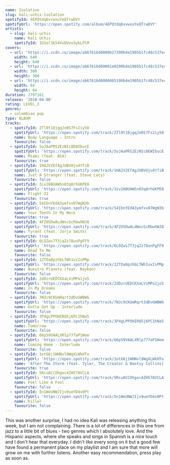 ```yaml
---
name: Isolation
slug: kali-uchis-isolation
spotifyId: 4EPQtdq6vvwxuYeQTrwDVY
spotifyUrl: 'https://open.spotify.com/album/4EPQtdq6vvwxuYeQTrwDVY'
artists:
  - slug: kali-uchis
    name: Kali Uchis
    spotifyId: 1U1el3k54VvEUzo3ybLPlM
covers:
  - url: 'https://i.scdn.co/image/ab67616d0000b27390b4e1905b1fc48c537ec053'
    width: 640
    height: 640
  - url: 'https://i.scdn.co/image/ab67616d00001e0290b4e1905b1fc48c537ec053'
    width: 300
    height: 300
  - url: 'https://i.scdn.co/image/ab67616d0000485190b4e1905b1fc48c537ec053'
    width: 64
    height: 64
duration: 2797161
release: '2018-04-06'
rating: LEVEL_2
genres:
  - colombian pop
type: ALBUM
tracks:
  - spotifyId: 2Tl0t18jgqJo0S7Fs2iy50
    spotifyUrl: 'https://open.spotify.com/track/2Tl0t18jgqJo0S7Fs2iy50'
    name: Body Language - Intro
    favourite: false
  - spotifyId: 5oJAaPRS2EzNIc8EWIbucE
    spotifyUrl: 'https://open.spotify.com/track/5oJAaPRS2EzNIc8EWIbucE'
    name: Miami (feat. BIA)
    favourite: true
  - spotifyId: 1HA2V2EfAgJUBVOju4YfiB
    spotifyUrl: 'https://open.spotify.com/track/1HA2V2EfAgJUBVOju4YfiB'
    name: Just A Stranger (feat. Steve Lacy)
    favourite: false
  - spotifyId: 3iv26BUAWSn83q8rhGKPE8
    spotifyUrl: 'https://open.spotify.com/track/3iv26BUAWSn83q8rhGKPE8'
    name: Flight 22
    favourite: true
  - spotifyId: 54IbnYEdA3ymfxv07WgN3b
    spotifyUrl: 'https://open.spotify.com/track/54IbnYEdA3ymfxv07WgN3b'
    name: Your Teeth In My Neck
    favourite: true
  - spotifyId: 4FZOSDwALdWxcGcRbwXWJ8
    spotifyUrl: 'https://open.spotify.com/track/4FZOSDwALdWxcGcRbwXWJ8'
    name: Tyrant (feat. Jorja Smith)
    favourite: true
  - spotifyId: 6LOZws7T3jqZz78unPgFF9
    spotifyUrl: 'https://open.spotify.com/track/6LOZws7T3jqZz78unPgFF9'
    name: Dead To Me
    favourite: false
  - spotifyId: 12TOa8pzhbLTWh1vxIsPMp
    spotifyUrl: 'https://open.spotify.com/track/12TOa8pzhbLTWh1vxIsPMp'
    name: Nuestro Planeta (feat. Reykon)
    favourite: false
  - spotifyId: 2dDzrUEDCKXaLViMPa1jo5
    spotifyUrl: 'https://open.spotify.com/track/2dDzrUEDCKXaLViMPa1jo5'
    name: In My Dreams
    favourite: false
  - spotifyId: 7N3c9CKUmRqrt3dDvGWBWG
    spotifyUrl: 'https://open.spotify.com/track/7N3c9CKUmRqrt3dDvGWBWG'
    name: Gotta Get Up - Interlude
    favourite: false
  - spotifyId: 3P4gLPPOHIRQ5j6PC1hNa5
    spotifyUrl: 'https://open.spotify.com/track/3P4gLPPOHIRQ5j6PC1hNa5'
    name: Tomorrow
    favourite: false
  - spotifyId: 66p59VAALXRlp777aP1Wom
    spotifyUrl: 'https://open.spotify.com/track/66p59VAALXRlp777aP1Wom'
    name: Coming Home - Interlude
    favourite: false
  - spotifyId: 1otG6j1WHNvl9WgXLWkHTo
    spotifyUrl: 'https://open.spotify.com/track/1otG6j1WHNvl9WgXLWkHTo'
    name: 'After The Storm (feat. Tyler, The Creator & Bootsy Collins)'
    favourite: true
  - spotifyId: 5RcuACCOhgoc4ZH57AVCLA
    spotifyUrl: 'https://open.spotify.com/track/5RcuACCOhgoc4ZH57AVCLA'
    name: Feel Like A Fool
    favourite: false
  - spotifyId: 5n1WeUNWJIjs9ueYD4v0Pt
    spotifyUrl: 'https://open.spotify.com/track/5n1WeUNWJIjs9ueYD4v0Pt'
    name: Killer
    favourite: false
---
```

This was another surprise, I had no idea Kali was releasing anything this week, but I am
not complaining. There is a lot of differences in this one from jazz to a little bit of
blues - two genres which I absolutely love. And the Hispanic aspects, where she speaks and
sings in Spanish is a nice touch and I don't hear that everyday. I didn't like every song
on it but a good few have found a permanent place on my playlist and I am sure that more will
grow on me with further listens. Another easy recommendation, press play as soon as.
